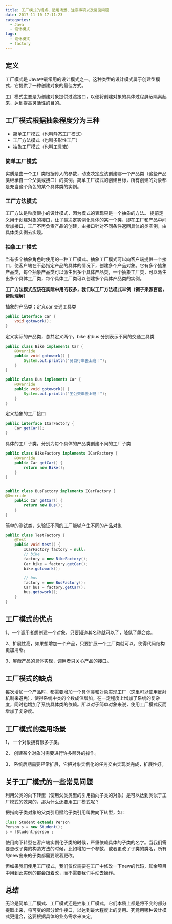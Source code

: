 ```yaml
---
title: 工厂模式的特点、适用场景、注意事项以及常见问题
date: 2017-11-10 17:11:23
categories: 
  - Java
  - 设计模式
tags:
  - 设计模式
  - factory
---
```


## 定义

工厂模式是 Java中最常用的设计模式之一。这种类型的设计模式属于创建型模式，它提供了一种创建对象的最佳方式。

工厂模式主要是为创建对象提供过渡接口，以便将创建对象的具体过程屏蔽隔离起来，达到提高灵活性的目的。

## 工厂模式根据抽象程度分为三种

- 简单工厂模式（也叫静态工厂模式）
- 工厂方法模式（也叫多形性工厂）
- 抽象工厂模式（也叫工具箱）

<!-- more -->

### 简单工厂模式

实质是由一个工厂类根据传入的参数，动态决定应该创建哪一个产品类（这些产品类继承自一个父类或接口）的实例。简单工厂模式的创建目标，所有创建的对象都是充当这个角色的某个具体类的实例。

### 工厂方法模式

工厂方法是粒度很小的设计模式，因为模式的表现只是一个抽象的方法。 提前定义用于创建对象的接口，让子类决定实例化具体的某一个类，即在工厂和产品中间增加接口，工厂不再负责产品的创建，由接口针对不同条件返回具体的类实例，由具体类实例去实现。

### 抽象工厂模式

当有多个抽象角色时使用的一种工厂模式。抽象工厂模式可以向客户端提供一个接口，使客户端在不必指定产品的具体的情况下，创建多个产品对象。它有多个抽象产品类，每个抽象产品类可以派生出多个具体产品类，一个抽象工厂类，可以派生出多个具体工厂类，每个具体工厂类可以创建多个具体产品类的实例。

**工厂方法模式应该在实际中用的较多，我们以工厂方法模式举例（例子来源百度，帮助理解）**

抽象的产品类：定义car 交通工具类

```java
public interface Car {    
    void gotowork();
}
```

定义实际的产品类，总共定义两个，bike 和bus 分别表示不同的交通工具类

```java
public class Bike implements Car {
    @Override
    public void gotowork() {
        System.out.println("骑自行车去上班！");
    }
}

public class Bus implements Car {
    @Override
    public void gotowork() {
        System.out.println("坐公交车去上班！");
    }
}
```

定义抽象的工厂接口

```java
public interface ICarFactory {
    Car getCar();
}
```

具体的工厂子类，分别为每个具体的产品类创建不同的工厂子类

```java
public class BikeFactory implements ICarFactory {
    @Override
    public Car getCar() {
        return new Bike();
    }
}


public class BusFactory implements ICarFactory {    
@Override
    public Car getCar() {        
        return new Bus();
    }
}
```

简单的测试类，来验证不同的工厂能够产生不同的产品对象

```java
public class TestFactory {
    @Test
    public void test() {
        ICarFactory factory = null;
        // bike
        factory = new BikeFactory();
        Car bike = factory.getCar();
        bike.gotowork();

        // bus
        factory = new BusFactory();
        Car bus = factory.getCar();
        bus.gotowork();
    }
}
```

## 工厂模式的优点

1、一个调用者想创建一个对象，只要知道其名称就可以了，降低了耦合度。

2、扩展性高，如果想增加一个产品，只要扩展一个工厂类就可以。使得代码结构更加清晰。

3、屏蔽产品的具体实现，调用者只关心产品的接口。

## 工厂模式的缺点

每次增加一个产品时，都需要增加一个具体类和对象实现工厂（这里可以使用反射机制来避免），使得系统中类的个数成倍增加，在一定程度上增加了系统的复杂度，同时也增加了系统具体类的依赖。所以对于简单对象来说，使用工厂模式反而增加了复杂度。

## 工厂模式的适用场景

1， 一个对象拥有很多子类。

2， 创建某个对象时需要进行许多额外的操作。

3， 系统后期需要经常扩展，它把对象实例化的任务交由实现类完成，扩展性好。

## 关于工厂模式的一些常见问题

利用父类的向下转型（使用父类类型的引用指向子类的对象）是可以达到类似于工厂模式的效果的，那为什么还要用工厂模式呢？

把指向子类对象的父类引用赋给子类引用叫做向下转型，如：

```java
Class Student extends Person     
Person s = new Student();    
s = (Student)person ;
```

使用向下转型在客户端实例化子类的时候，严重依赖具体的子类的名字。当我们需要更改子类的构造方法的时候，比如增加一个参数，或者更改了子类的类名，所有的new出来的子类都需要跟着更改。

但如果我们使用工厂模式，我们仅仅需要在工厂中修改一下new的代码，其余项目中用到此实例的都会跟着改，而不需要我们手动去操作。

## 总结

无论是简单工厂模式、工厂模式还是抽象工厂模式，它们本质上都是将不变的部分提取出来，将可变的部分留作接口，以达到最大程度上的复用。究竟用哪种设计模式更适合，这要根据具体的业务需求来决定。